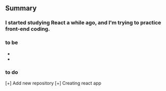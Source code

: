 ## Summary
### I started studying React a while ago, and I'm trying to practice front-end coding.

### to be
+ 
+ 

### to do
[+] Add new repository
[+] Creating react app
